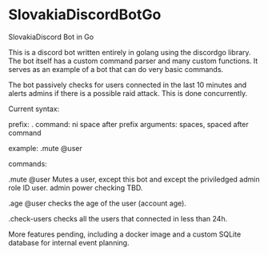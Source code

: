 # SlovakiaDiscordBotGo
SlovakiaDiscord Bot in Go


This is a discord bot written entirely in golang using the discordgo library. The bot itself has a custom command parser and many custom functions. It serves as an example of a bot that can do very basic commands.

The bot passively checks for users connected in the last 10 minutes and alerts admins if there is a possible raid attack. This is done concurrently.

Current syntax:

prefix: .
command: ni space after prefix
arguments: spaces, spaced after command

example: .mute @user

commands:

.mute @user
Mutes a user, except this bot and except the priviledged admin role ID user. admin power checking TBD.

.age @user
checks the age of the user (account age).

.check-users
checks all the users that connected in less than 24h.


More features pending, including a docker image and a custom SQLite database for internal event planning.

